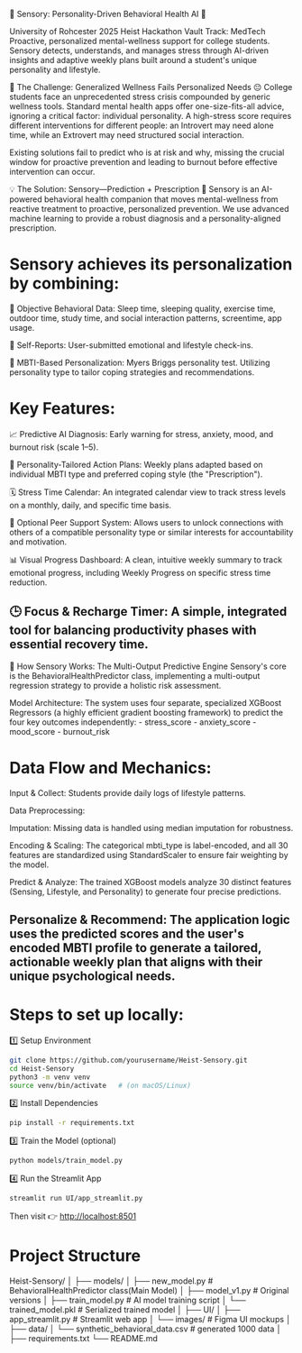 🫧 Sensory: Personality-Driven Behavioral Health AI 🫧

University of Rohcester 2025 Heist Hackathon 
Vault Track: MedTech 
    Proactive, personalized mental-wellness support for college students. Sensory detects, understands, and manages stress through AI-driven insights and adaptive weekly plans built around a student's unique personality and lifestyle.

🎯 The Challenge: Generalized Wellness Fails Personalized Needs 😔
College students face an unprecedented stress crisis compounded by generic wellness tools. Standard mental health apps offer one-size-fits-all advice, ignoring a critical factor: individual personality. A high-stress score requires different interventions for different people: an Introvert may need alone time, while an Extrovert may need structured social interaction.

Existing solutions fail to predict who is at risk and why, missing the crucial window for proactive prevention and leading to burnout before effective intervention can occur.

💡 The Solution: Sensory—Prediction + Prescription 🎯
Sensory is an AI-powered behavioral health companion that moves mental-wellness from reactive treatment to proactive, personalized prevention. We use advanced machine learning to provide a robust diagnosis and a personality-aligned prescription.

# Sensory achieves its personalization by combining:

🧠 Objective Behavioral Data: Sleep time, sleeping quality, exercise time, outdoor time, study time, and social interaction patterns, screentime, app usage.

💬 Self-Reports: User-submitted emotional and lifestyle check-ins.

🌱 MBTI-Based Personalization: Myers Briggs personality test. Utilizing personality type to tailor coping strategies and recommendations. 

# Key Features:
📈 Predictive AI Diagnosis: Early warning for stress, anxiety, mood, and burnout risk (scale 1–5).

🎯 Personality-Tailored Action Plans: Weekly plans adapted based on individual MBTI type and preferred coping style (the "Prescription").

🗓️ Stress Time Calendar: An integrated calendar view to track stress levels on a monthly, daily, and specific time basis.

👥 Optional Peer Support System: Allows users to unlock connections with others of a compatible personality type or similar interests for accountability and motivation.

📊 Visual Progress Dashboard: A clean, intuitive weekly summary to track emotional progress, including Weekly Progress on specific stress time reduction.

🕒 Focus & Recharge Timer: A simple, integrated tool for balancing productivity phases with essential recovery time.
---------------------------------------------------------------------------------------------------------------------------------------------
🧠 How Sensory Works: The Multi-Output Predictive Engine
Sensory's core is the BehavioralHealthPredictor class, implementing a multi-output regression strategy to provide a holistic risk assessment.

Model Architecture:
The system uses four separate, specialized XGBoost Regressors (a highly efficient gradient boosting framework) to predict the four key outcomes independently:
    - stress_score
    - anxiety_score
    - mood_score
    - burnout_risk

# Data Flow and Mechanics:
Input & Collect: Students provide daily logs of lifestyle patterns.

Data Preprocessing:

Imputation: Missing data is handled using median imputation for robustness.

Encoding & Scaling: The categorical mbti_type is label-encoded, and all 30 features are standardized using StandardScaler to ensure fair weighting by the model.

Predict & Analyze: The trained XGBoost models analyze 30 distinct features (Sensing, Lifestyle, and Personality) to generate four precise predictions.

Personalize & Recommend: The application logic uses the predicted scores and the user's encoded MBTI profile to generate a tailored, actionable weekly plan that aligns with their unique psychological needs.
---------------------------------------------------------------------------------------------------------------------------------------------
# Steps to set up locally: 
1️⃣ Setup Environment
```bash
git clone https://github.com/yourusername/Heist-Sensory.git
cd Heist-Sensory
python3 -m venv venv
source venv/bin/activate   # (on macOS/Linux)
```
2️⃣ Install Dependencies
```bash
pip install -r requirements.txt
```
3️⃣ Train the Model (optional)
```bash
python models/train_model.py
```
4️⃣ Run the Streamlit App
```bash
streamlit run UI/app_streamlit.py
```

Then visit 👉 [http://localhost:8501](http://localhost:8501)

# Project Structure  
Heist-Sensory/
│
├── models/
│   ├── new_model.py              # BehavioralHealthPredictor class(Main Model)
│   ├── model_v1.py               # Original versions 
│   ├── train_model.py            # AI model training script
│   └── trained_model.pkl         # Serialized trained model
│
├── UI/
│   ├── app_streamlit.py          # Streamlit web app
│   └── images/                   # Figma UI mockups
│
├── data/
│   └── synthetic_behavioral_data.csv     # generated 1000 data
│
├── requirements.txt
└── README.md

